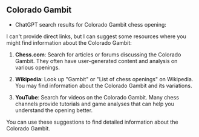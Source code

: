 ## Colorado Gambit

 + ChatGPT search results for Colorado Gambit chess opening:

I can't provide direct links, but I can suggest some resources where you might find information about the Colorado Gambit:

1. **Chess.com**: Search for articles or forums discussing the Colorado Gambit. They often have user-generated content and analysis on various openings.

2. **Wikipedia**: Look up "Gambit" or "List of chess openings" on Wikipedia. You may find information about the Colorado Gambit and its variations.

3. **YouTube**: Search for videos on the Colorado Gambit. Many chess channels provide tutorials and game analyses that can help you understand the opening better.

You can use these suggestions to find detailed information about the Colorado Gambit.